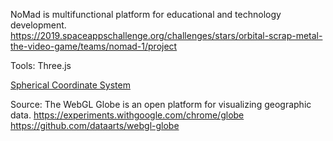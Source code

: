 NoMad is multifunctional platform for educational and technology development.
https://2019.spaceappschallenge.org/challenges/stars/orbital-scrap-metal-the-video-game/teams/nomad-1/project

Tools:
Three.js

[Spherical Coordinate System](https://en.wikipedia.org/wiki/Spherical_coordinate_system)

Source:
The WebGL Globe is an open platform for visualizing geographic data.
https://experiments.withgoogle.com/chrome/globe
https://github.com/dataarts/webgl-globe


